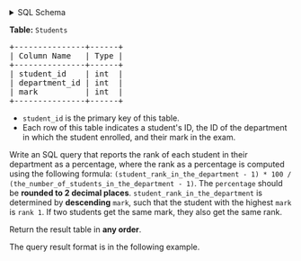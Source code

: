<details>
<summary> SQL Schema</summary>

```sql
DROP TABLE IF EXISTS Students;

CREATE TABLE IF NOT EXISTS
  Students (student_id int, department_id int, mark int);

INSERT INTO
  Students (student_id, department_id, mark)
VALUES
  ('2', '2', '650'),
  ('8', '2', '650'),
  ('7', '1', '920'),
  ('1', '1', '610'),
  ('3', '1', '530');
```

---

</details>

**Table:** `Students`

<pre>
+---------------+------+
| Column Name   | Type |
+---------------+------+
| student_id    | int  |
| department_id | int  |
| mark          | int  |
+---------------+------+
</pre>

- `student_id` is the primary key of this table.
- Each row of this table indicates a student's ID, the ID of the department in which the student enrolled, and their mark in the exam.

Write an SQL query that reports the rank of each student in their department as a percentage, where the rank as a percentage is computed using the following formula: `(student_rank_in_the_department - 1) * 100 / (the_number_of_students_in_the_department - 1)`. The `percentage` should be **rounded to 2 decimal places**. `student_rank_in_the_department` is determined by **descending** `mark`, such that the student with the highest `mark` is `rank 1`. If two students get the same mark, they also get the same rank.

Return the result table in **any order**.

The query result format is in the following example.